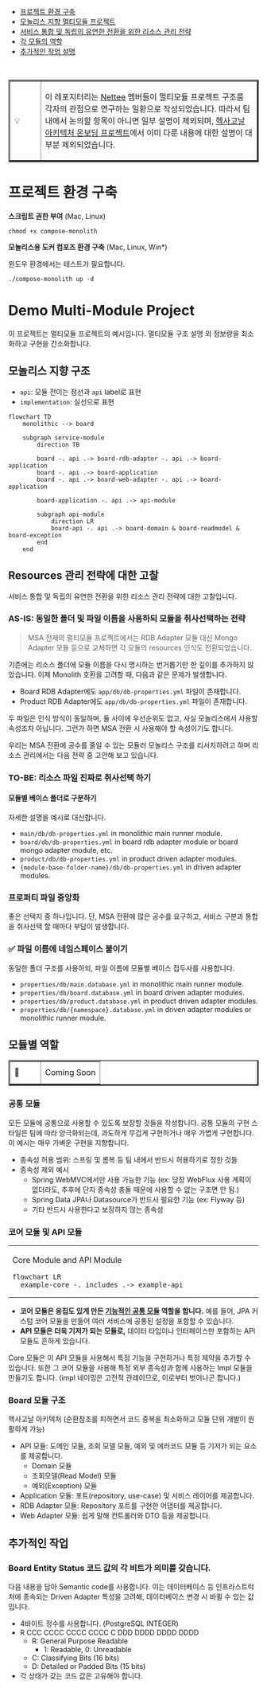 - [프로젝트 환경 구축](#installation)
- [모놀리스 지향 멀티모듈 프로젝트](#ko-monolith)
- [서비스 통합 및 독립의 유연한 전환을 위한 리소스 관리 전략](#ko-resources)
- [각 모듈의 역할](#ko-module-role)
- [추가적인 작업 설명](#additional-works)

<br />

<table border="3">
<tr>
  <td width="45">💡</td>
  <td>

  이 레포지터리는 [Nettee](https://github.com/nettee-space) 멤버들이 멀티모듈 프로젝트 구조를 각자의 관점으로 연구하는 일환으로 작성되었습니다.
  따라서 팀 내에서 논의할 항목이 아니면 일부 설명이 제외되며,
  [헥사고날 아키텍처 온보딩 프로젝트](https://github.com/nettee-space/backend-sample-hexagonal-simple-crud)에서
  이미 다룬 내용에 대한 설명이 대부분 제외되었습니다.

  </td>
</tr>
</table>

<a id="installation"></a>

# 프로젝트 환경 구축

**스크립트 권한 부여** (Mac, Linux)

```shell
chmod +x compose-monolith
```

**모놀리스용 도커 컴포즈 환경 구축** (Mac, Linux, Win*)

윈도우 환경에서는 테스트가 필요합니다.

```shell
./compose-monolith up -d
```

# Demo Multi-Module Project

이 프로젝트는 멀티모듈 프로젝트의 예시입니다.
멀티모듈 구조 설명 외 정보량을 최소화하고 구현을 간소화합니다.

<a id="ko-monolith"></a>

## 모놀리스 지향 구조

- `api`: 모듈 전이는 점선과 `api` label로 표현
- `implementation`: 실선으로 표현

```mermaid
flowchart TD
    monolithic --> board
    
    subgraph service-module
        direction TB

        board -. api .-> board-rdb-adapter -. api .-> board-application
        board -. api .-> board-application
        board -. api .-> board-web-adapter -. api .-> board-application
        
        board-application -. api .-> api-module

        subgraph api-module
            direction LR
            board-api -. api .-> board-domain & board-readmodel & board-exception
        end
    end
```

<a id="ko-resources"></a>

## Resources 관리 전략에 대한 고찰

서비스 통합 및 독립의 유연한 전환을 위한 리소스 관리 전략에 대한 고찰입니다.

### AS-IS: 동일한 폴더 및 파일 이름을 사용하되 모듈을 취사선택하는 전략

> MSA 전제의 멀티모듈 프로젝트에서는 RDB Adapter 모듈 대신 Mongo Adapter 모듈 등으로 교체하면 각 모듈의 resources 인식도 전환되었습니다.

기존에는 리소스 폴더에 모듈 이름을 다시 명시하는 번거롭기만 한 깊이를 추가하지 않았습니다.
이제 Monolith 호환을 고려할 때, 다음과 같은 문제가 발생합니다.

- Board RDB Adapter에도 `app/db/db-properties.yml` 파일이 존재합니다.
- Product RDB Adapter에도 `app/db/db-properties.yml` 파일이 존재합니다.

두 파일은 인식 방식이 동일하며, 둘 사이에 우선순위도 없고, 사실 모놀리스에서 사용할 속성조차 아닙니다.
그런가 하면 MSA 전환 시 사용해야 할 속성이기도 합니다.

우리는 MSA 전환에 공수를 줄일 수 있는 모듈러 모놀리스 구조를 리서치하려고 하며 리소스 관리에서는 다음 전략 중 고안해 보고 있습니다.

### TO-BE: 리소스 파일 진짜로 취사선택 하기

#### 모듈별 베이스 폴더로 구분하기

자세한 설명을 예시로 대신합니다.

- `main/db/db-properties.yml` in monolithic main runner module.
- `board/db/db-properties.yml` in board rdb adapter module or board mongo adapter module, etc.
- `product/db/db-properties.yml` in product driven adapter modules.
- `{module-base-folder-name}/db/db-properties.yml` in driven adapter modules.

### 프로퍼티 파일 중앙화

좋은 선택지 중 하나입니다. 단, MSA 전환에 많은 공수를 요구하고, 서비스 구분과 통합을 취사선택 할 때마다 부담이 발생합니다.

### ✅ 파일 이름에 네임스페이스 붙이기

동일한 폴더 구조를 사용하되, 파일 이름에 모듈별 베이스 접두사를 사용합니다.

- `properties/db/main.database.yml` in monolithic main runner module.
- `properties/db/board.database.yml` in board driven adapter modules.
- `properties/db/product.database.yml` in product driven adapter modules.
- `properties/db/{namespace}.database.yml` in driven adapter modules or monolithic runner module.

<a id="ko-module-role"></a>

## 모듈별 역할

<table border="3">
  <tr height="45">
    <td width="45">🚀</td>
    <td>Coming Soon</td>
  </tr>
</table>

### 공통 모듈

모든 모듈에 공통으로 사용할 수 있도록 보장할 것들을 작성합니다.
공통 모듈의 구현 스타일은 팀에 따라 양극화되는데, 과도하게 무겁게 구현하거나 매우 가볍게 구현합니다.
이 예시는 매우 가벼운 구현을 지향합니다.

- 종속성 허용 범위: 스프링 및 롬복 등 팀 내에서 반드시 허용하기로 정한 것들
- 종속성 제외 예시
  - Spring WebMVC에서만 사용 가능한 기능 (ex: 당장 WebFlux 사용 계획이 없더라도, 추후에 단지 종속성 충돌 때문에 사용할 수 없는 구조면 안 됨.)
  - Spring Data JPA나 Datasource가 반드시 필요한 기능 (ex: Flyway 등)
  - 기타 반드시 사용한다고 보장하지 않는 종속성

### 코어 모듈 및 API 모듈

<table>
<tr>
  <td width="500">

  <p>Core Module and API Module</p>

  ```mermaid
  flowchart LR
    example-core -. includes .-> example-api
  ```

  </td>
</tr>
</table>

- **코어 모듈은 응집도 있게 만든 <ins>기능적인 공통 모듈</ins> 역할을 합니다.**
  예를 들어, JPA 커스텀 코어 모듈을 만들어 여러 서비스에 공통된 설정을 포함할 수 있습니다.
- **API 모듈은 더욱 기저가 되는 모듈로,** 데이터 타입이나 인터페이스만 포함하는 API 모듈도 흔하게 있습니다.

Core 모듈은 이 API 모듈을 사용해서 특정 기능을 구현하거나 특정 제약을 추가할 수 있습니다.
또한 그 코어 모듈을 사용해 특정 외부 종속성과 함께 사용하는 Impl 모듈을 만들기도 합니다. (impl 네이밍은 고전적 관례이므로, 이로부터 벗어나곤 합니다.) 

### Board 모듈 구조

헥사고날 아키텍처 (순환참조를 피하면서 코드 중복을 최소화하고 모듈 단위 개발이 원활하게 가능)

- API 모듈: 도메인 모듈, 조회 모델 모듈, 예외 및 에러코드 모듈 등 기저가 되는 요소를 제공합니다.
  - Domain 모듈
  - 조회모델(Read Model) 모듈
  - 예외(Exception) 모듈
- Application 모듈: 포트(repository, use-case) 및 서비스 레이어를 제공합니다.
- RDB Adapter 모듈: Repository 포트를 구현한 어댑터를 제공합니다.
- Web Adapter 모듈: 쉽게 말해 컨트롤러와 DTO 등을 제공합니다.

<a id="additional-works"></a>

## 추가적인 작업

### Board Entity Status 코드 값의 각 비트가 의미를 갖습니다.

다음 내용을 담아 Semantic code를 사용합니다.
이는 데이터베이스 등 인프라스트럭처에 종속되는 Driven Adapter 특성을 고려해, 데이터베이스 변경 시 바뀔 수 있는 값입니다.

- 4바이트 정수를 사용합니다. (PostgreSQL INTEGER)
- R CCC CCCC CCCC CCCC C DDD DDDD DDDD DDDD
  - R: General Purpose Readable
    - 1: Readable, 0: Unreadable
  - C: Classifying Bits (16 bits)
  - D: Detailed or Padded Bits (15 bits)
- 각 상태가 갖는 코드 값은 고유해야 합니다.

